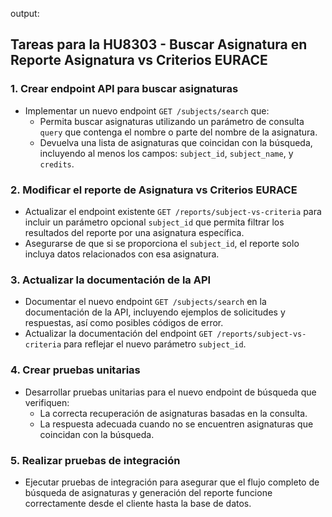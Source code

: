 output: 
## Tareas para la HU8303 - Buscar Asignatura en Reporte Asignatura vs Criterios EURACE

### 1. Crear endpoint API para buscar asignaturas
- Implementar un nuevo endpoint `GET /subjects/search` que:
  - Permita buscar asignaturas utilizando un parámetro de consulta `query` que contenga el nombre o parte del nombre de la asignatura.
  - Devuelva una lista de asignaturas que coincidan con la búsqueda, incluyendo al menos los campos: `subject_id`, `subject_name`, y `credits`.

### 2. Modificar el reporte de Asignatura vs Criterios EURACE
- Actualizar el endpoint existente `GET /reports/subject-vs-criteria` para incluir un parámetro opcional `subject_id` que permita filtrar los resultados del reporte por una asignatura específica.
- Asegurarse de que si se proporciona el `subject_id`, el reporte solo incluya datos relacionados con esa asignatura.

### 3. Actualizar la documentación de la API
- Documentar el nuevo endpoint `GET /subjects/search` en la documentación de la API, incluyendo ejemplos de solicitudes y respuestas, así como posibles códigos de error.
- Actualizar la documentación del endpoint `GET /reports/subject-vs-criteria` para reflejar el nuevo parámetro `subject_id`.

### 4. Crear pruebas unitarias
- Desarrollar pruebas unitarias para el nuevo endpoint de búsqueda que verifiquen:
  - La correcta recuperación de asignaturas basadas en la consulta.
  - La respuesta adecuada cuando no se encuentren asignaturas que coincidan con la búsqueda.

### 5. Realizar pruebas de integración
- Ejecutar pruebas de integración para asegurar que el flujo completo de búsqueda de asignaturas y generación del reporte funcione correctamente desde el cliente hasta la base de datos.
